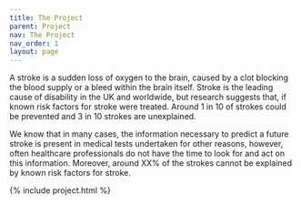 ```yaml
---
title: The Project
parent: Project
nav: The Project
nav_order: 1
layout: page
---
```

A stroke is a sudden loss of oxygen to the brain, caused by a clot blocking the blood supply or a bleed within the brain itself. Stroke is the leading cause of disability in the UK and worldwide, but research suggests that, if known risk factors for stroke were treated. Around 1 in 10 of strokes could be prevented and 3 in 10 strokes are unexplained. 

We know that in many cases, the information necessary to predict a future stroke is present in medical tests undertaken for other reasons, however, often healthcare professionals do not have the time to look for and act on this information. Moreover, around XX% of the strokes cannot be explained by known risk factors for stroke. 



{% include project.html %}



